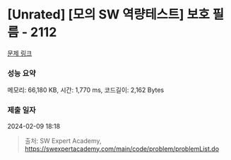 # [Unrated] [모의 SW 역량테스트] 보호 필름 - 2112 

[문제 링크](https://swexpertacademy.com/main/code/problem/problemDetail.do?contestProbId=AV5V1SYKAaUDFAWu) 

### 성능 요약

메모리: 66,180 KB, 시간: 1,770 ms, 코드길이: 2,162 Bytes

### 제출 일자

2024-02-09 18:18



> 출처: SW Expert Academy, https://swexpertacademy.com/main/code/problem/problemList.do